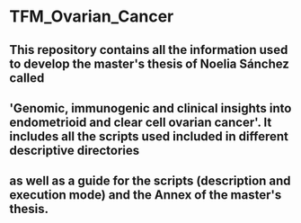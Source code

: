 # TFM_Ovarian_Cancer
## This repository contains all the information used to develop the master's thesis of Noelia Sánchez called 
## 'Genomic, immunogenic and clinical insights into endometrioid and clear cell ovarian cancer'. It includes all the scripts used included in different descriptive directories
## as well as a guide for the scripts (description and execution mode) and the Annex of the master's thesis.
